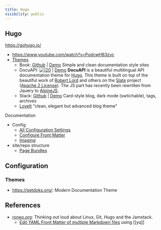 ```yaml
---
title: Hugo
visibility: public
---
```

## Hugo

https://gohugo.io/
- https://www.youtube.com/watch?v=PodcwH83zvc
- [Themes](https://themes.gohugo.io/)
  - Book: [Github](https://github.com/alex-shpak/hugo-book) | [Demo](https://hugo-book-demo.netlify.app/)
    Simple and clean documentation style sites
  - DocuAPI: [![|20](github.png)](https://github.com/bep/docuapi) | [Demo](https://docuapi.netlify.app/)
    **DocuAPI** is a beautiful multilingual API documentation theme for [Hugo](http://gohugo.io/). This theme is built on top of the beautiful work of [Robert Lord](https://github.com/lord) and others on the [Slate](https://github.com/slatedocs/slate) project ([Apache 2 License](https://github.com/slatedocs/slate/blob/master/LICENSE)). The JS part has recently been rewritten from Jquery to [AlpineJS](https://alpinejs.dev/).
  - Stack: [Github](https://github.com/CaiJimmy/hugo-theme-stack) | [Demo](https://demo.stack.jimmycai.com/)
    Card-style blog, dark mode (swtichable), tags, archives
  - [LoveIt](https://github.com/dillonzq/LoveIt)
    "clean, elegant but advanced blog theme"

Documentation
- Config
  - [All Configuration Settings](https://gohugo.io/getting-started/configuration/#all-configuration-settings)
  - [Configure Front Matter](https://gohugo.io/getting-started/configuration/#configure-front-matter)
  - [Imaging](https://gohugo.io/content-management/image-processing/#imaging-configuration)
- site/repo structure
  - [Page Bundles](https://gohugo.io/content-management/page-bundles/)


## Configuration

###  Themes

- <https://getdoks.org/>: Modern Documentation Theme

## References
- [roneo.org](https://roneo.org/en/): Thinking out loud about Linux, Git, Hugo and the Jamstack.
  - [Edit YAML Front Matter of multiple Markdown files](https://roneo.org/en/hugo-edit-yaml-files-from-the-cli-with-yq/) using [[yq]]
